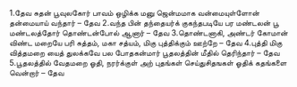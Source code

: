 
1.தேவ சுதன் பூவுலகோர் பாவம் ஒழிக்க மனு
 ஜென்மமாக வன்மையுள்ளோன் தன்மையாய் வந்தார் – தேவ
2.வந்த பின் தந்தையர்க் குகந்தபடியே பர‌
 மண்டலன் பூ மண்டலத்தோர் தொண்டன்போல் ஆனார் – தேவ
3.தொண்டனாகி, அண்டர் கோமான் விண்ட மறையே பரி
 சுத்தம், மகா சத்யம், மிகு புத்திக்கும் ஊற்றே – தேவ
4.புத்தி மிகு வித்தமறை யைத் துலக்கவே பல‌
 போதகன்மார் பூதலத்தின் மீதில் தெரிந்தார் – தேவ
5.பூதலத்தில் வேதமறை ஓதி, நரர்க்குள் அற்
 புதங்கள் செய்துசிதஙகள் ஓதிக் கதங்களை வென்றார் – தேவ

